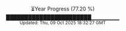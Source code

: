 <p align="center">
⏳Year Progress (77.20 %) <br>
███████████████████████▁▁▁▁▁▁▁ <br>
<sub>Updated: Thu, 09 Oct 2025 18:32:27 GMT</sub>
</p>

